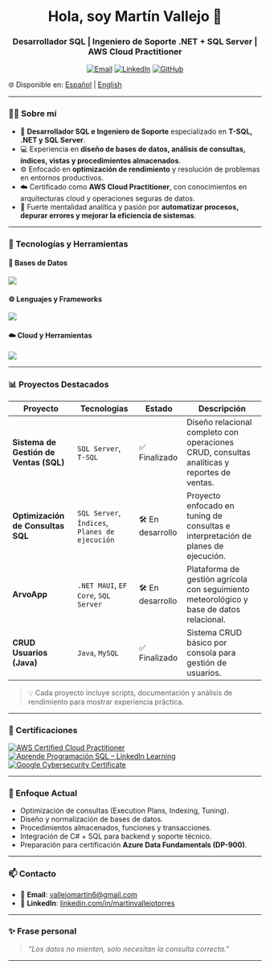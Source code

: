 <h1 align="center">Hola, soy Martín Vallejo 👋</h1>
<h3 align="center">Desarrollador SQL | Ingeniero de Soporte .NET + SQL Server | AWS Cloud Practitioner</h3>

<p align="center">
  <a href="mailto:vallejomartin6@gmail.com"><img alt="Email" src="https://img.shields.io/badge/Email-d14836?logo=gmail&style=for-the-badge&logoColor=white"></a>
  <a href="https://www.linkedin.com/in/martinvallejotorres"><img alt="LinkedIn" src="https://img.shields.io/badge/LinkedIn-blue?logo=linkedin&style=for-the-badge&logoColor=white"></a>
  <a href="https://github.com/martinvallejotorres"><img alt="GitHub" src="https://img.shields.io/badge/GitHub-181717?logo=github&style=for-the-badge&logoColor=white"></a>
</p>

🌐 Disponible en: [Español](README.es.md) | [English](README.md)

---

### 👨‍💻 Sobre mí

- 🧠 **Desarrollador SQL e Ingeniero de Soporte** especializado en **T-SQL, .NET y SQL Server**.  
- 💻 Experiencia en **diseño de bases de datos, análisis de consultas, índices, vistas y procedimientos almacenados**.  
- ⚙️ Enfocado en **optimización de rendimiento** y resolución de problemas en entornos productivos.  
- ☁️ Certificado como **AWS Cloud Practitioner**, con conocimientos en arquitecturas cloud y operaciones seguras de datos.  
- 🧩 Fuerte mentalidad analítica y pasión por **automatizar procesos, depurar errores y mejorar la eficiencia de sistemas**.  

---

### 🧰 Tecnologías y Herramientas

#### 💾 Bases de Datos
![](https://skillicons.dev/icons?i=sqlserver,postgres,mysql)

#### ⚙️ Lenguajes y Frameworks
![](https://skillicons.dev/icons?i=cs,dotnet,java,js)

#### ☁️ Cloud y Herramientas
![](https://skillicons.dev/icons?i=aws,azure,docker,git,github,postman,visualstudio)

---

### 📊 Proyectos Destacados

| Proyecto | Tecnologías | Estado | Descripción |
|----------|-------------|--------|-------------|
| **Sistema de Gestión de Ventas (SQL)** | `SQL Server`, `T-SQL` | ✅ Finalizado | Diseño relacional completo con operaciones CRUD, consultas analíticas y reportes de ventas. |
| **Optimización de Consultas SQL** | `SQL Server`, `Índices`, `Planes de ejecución` | 🛠️ En desarrollo | Proyecto enfocado en tuning de consultas e interpretación de planes de ejecución. |
| **ArvoApp** | `.NET MAUI`, `EF Core`, `SQL Server` | 🛠️ En desarrollo | Plataforma de gestión agrícola con seguimiento meteorológico y base de datos relacional. |
| **CRUD Usuarios (Java)** | `Java`, `MySQL` | ✅ Finalizado | Sistema CRUD básico por consola para gestión de usuarios. |

> 💡 Cada proyecto incluye scripts, documentación y análisis de rendimiento para mostrar experiencia práctica.

---

### 📜 Certificaciones

[![AWS Certified Cloud Practitioner](https://images.credly.com/size/110x110/images/00634f82-b07f-4bbd-a6bb-53de397fc3a6/image.png)](https://www.credly.com/badges/49a20772-7563-4bc5-bf87-3d33d602c6b9)
[![Aprende Programación SQL – LinkedIn Learning](https://img.shields.io/badge/LinkedIn%20Learning-SQL-blue?logo=linkedin)](https://www.linkedin.com/learning/)
[![Google Cybersecurity Certificate](https://upload.wikimedia.org/wikipedia/commons/thumb/2/2f/Google_2015_logo.svg/110px-Google_2015_logo.svg.png)](https://coursera.org/verify/professional-cert/D4OJ7NBCTL63)

---

### 🧠 Enfoque Actual

- Optimización de consultas (Execution Plans, Indexing, Tuning).  
- Diseño y normalización de bases de datos.  
- Procedimientos almacenados, funciones y transacciones.  
- Integración de C# + SQL para backend y soporte técnico.  
- Preparación para certificación **Azure Data Fundamentals (DP-900)**.

---

### 📫 Contacto

- 📧 **Email**: [vallejomartin6@gmail.com](mailto:vallejomartin6@gmail.com)  
- 💼 **LinkedIn**: [linkedin.com/in/martinvallejotorres](https://www.linkedin.com/in/martinvallejotorres)

---

### ✨ Frase personal

> _"Los datos no mienten, solo necesitan la consulta correcta."_  

---

<!--
**martinvallejotorres/martinvallejotorres** — Portafolio SQL Developer / Support Engineer.
-->
